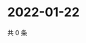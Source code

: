 # 2022-01-22

共 0 条

<!-- BEGIN WEIBO -->
<!-- 最后更新时间 Sat Jan 22 2022 22:09:40 GMT+0800 (China Standard Time) -->

<!-- END WEIBO -->
